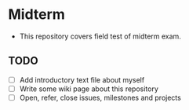 Midterm
======
 * This repository covers field test of midterm exam.  

## TODO  

 * [ ] Add introductory text file about myself
 * [ ] Write some wiki page about this repository
 * [ ] Open, refer, close issues, milestones and projects
